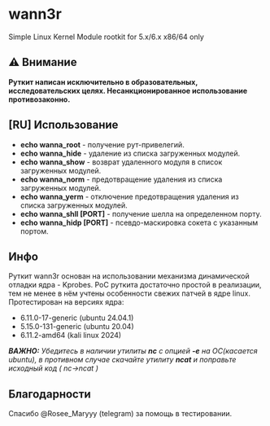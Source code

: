 # wann3r
Simple Linux Kernel Module rootkit for 5.x/6.x   x86/64 only

 ## ⚠️ Внимание
**Руткит написан исключительно в образовательных, исследовательских целях. Несанкционированное использование противозаконно.**

## [RU] Использование ##

* __echo wanna_root__        -        получение рут-привелегий.
* __echo wanna_hide__        -        удаление из списка загруженных модулей.
* __echo wanna_show__        -        возврат удаленного модуля в список загруженных модулей.
* __echo wanna_norm__        -        предотвращение удаления из списка загруженных модулей.
* __echo wanna_yerm__        -        отключение предотвращения удаления из списка загруженных модулей.
* __echo wanna_shll [PORT]__ -        получение шелла на определенном порту.
* __echo wanna_hidp [PORT]__ -        псевдо-маскировка сокета с указанным портом.

## Инфо ##
Руткит wann3r основан на использовании механизма динамической отладки ядра - Kprobes. PoC руткита достаточно простой в реализации, тем не менее в нём учтены особенности свежих патчей в ядре linux.
Протестирован на версиях ядра:
  + 6.11.0-17-generic (ubuntu 24.04.1)
  + 5.15.0-131-generic (ubuntu 20.04)
  + 6.11.2-amd64 (kali linux 2024)
    

___ВАЖНО:___ *Убедитесь в наличии утилиты __nc__ с опцией __-e__ на ОС(касается ubuntu), в противном случае скачайте утилиту __ncat__ и поправьте исходный код ( nc->ncat )*

## Благодарности ##
Спасибо @Rosee_Maryyy (telegram) за помощь в тестировании.
